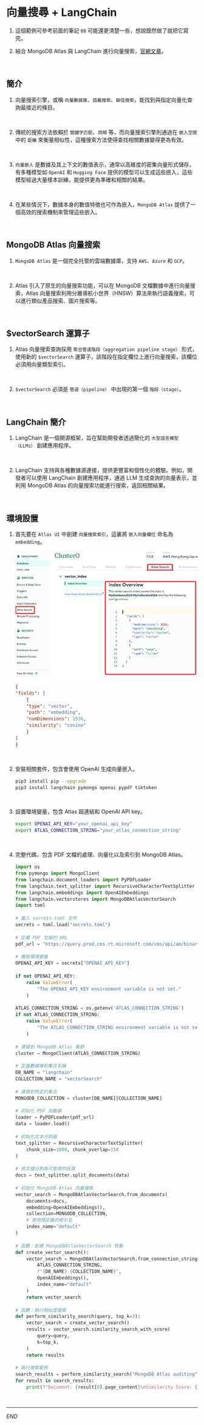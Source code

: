 # 向量搜尋 + LangChain

1. 這個範例可參考前面的筆記 `08` 可能還更清楚一些，想說既然做了就把它寫完。

2. 結合 MongoDB Atlas 與 LangChain 進行向量搜索，[官網文章](https://www.mongodb.com/developer/products/atlas/leveraging-mongodb-atlas-vector-search-langchain/)。

<br>

## 簡介

1. 向量搜索引擎，或稱 `向量數據庫`、`語義搜索`、`餘弦搜索`，能找到與指定向量化查詢最接近的條目。

<br>

2. 傳統的搜索方法依賴於 `關鍵字匹配`、`詞頻` 等，而向量搜索引擎則通過在 `嵌入空間` 中的 `距離` 來衡量相似性，這種搜索方法使得查找相關數據變得更為有效。

<br>

3. `向量嵌入` 是數據及其上下文的數值表示，通常以高維度的密集向量形式儲存，有多種模型如 `OpenAI` 和 `Hugging Face` 提供的模型可以生成這些嵌入，這些模型經過大量樣本訓練，能提供更為準確和相關的結果。

<br>

4. 在某些情況下，數據本身的數值特徵也可作為嵌入，`MongoDB Atlas` 提供了一個高效的搜索機制來管理這些嵌入。

<br>

## MongoDB Atlas 向量搜索

1. `MongoDB Atlas` 是一個完全托管的雲端數據庫，支持 `AWS`、`Azure` 和 `GCP`。

<br>

2. Atlas 引入了原生的向量搜索功能，可以在 MongoDB 文檔數據中進行向量搜索，Atlas 向量搜索利用分層導航小世界（HNSW）算法來執行語義搜索，可以進行類似產品搜索、圖片搜索等。

<br>

## $vectorSearch 運算子

1. Atlas 向量搜索查詢採用 `聚合管道階段（aggregation pipeline stage）` 形式，使用新的 `$vectorSearch` 運算子，該階段在指定欄位上進行向量搜索，該欄位必須用向量類型索引。

<br>

2. `$vectorSearch` 必須是 `管道（pipeline）` 中出現的第一個 `階段（stage）`。

<br>

## LangChain 簡介

1. LangChain 是一個開源框架，旨在幫助開發者透過簡化的 `大型語言模型（LLMs）` 創建應用程序。

<br>

2. LangChain 支持與各種數據源連接，提供更豐富和個性化的體驗。例如，開發者可以使用 LangChain 創建應用程序，通過 LLM 生成查詢的向量表示，並利用 MongoDB Atlas 的向量搜索功能進行搜索，返回相關結果。

<br>

## 環境設置

1. 首先要在 `Atlas UI` 中創建 `向量搜索索引`，這裏將 `嵌入向量欄位` 命名為 `embedding`。

    ![](images/img_81.png)

    ```json
    {
    "fields": [
        {
        "type": "vector",
        "path": "embedding",
        "numDimensions": 1536,
        "similarity": "cosine"
        }
    ]
    }
    ```

<br>

2. 安裝相關套件，包含會使用 OpenAI 生成向量嵌入。

    ```bash
    pip3 install pip --upgrade
    pip3 install langchain pymongo openai pypdf tiktoken
    ```

<br>

3. 設置環境變量，包含 Atlas 超連結和 OpenAI API key。

    ```bash
    export OPENAI_API_KEY="your_openai_api_key"
    export ATLAS_CONNECTION_STRING="your_atlas_connection_string"
    ```

<br>

4. 完整代碼，包含 PDF 文檔的處理、向量化以及索引到 MongoDB Atlas。

    ```python
    import os
    from pymongo import MongoClient
    from langchain.document_loaders import PyPDFLoader
    from langchain.text_splitter import RecursiveCharacterTextSplitter
    from langchain.embeddings import OpenAIEmbeddings
    from langchain.vectorstores import MongoDBAtlasVectorSearch
    import toml

    # 載入 secrets.toml 文件
    secrets = toml.load("secrets.toml")
    
    # 定義 PDF 文檔的 URL
    pdf_url = "https://query.prod.cms.rt.microsoft.com/cms/api/am/binary/RE4HkJP"

    # 獲取環境變量
    OPENAI_API_KEY = secrets["OPENAI_API_KEY"]
    
    if not OPENAI_API_KEY:
        raise ValueError(
            "The OPENAI_API_KEY environment variable is not set."
        )

    ATLAS_CONNECTION_STRING = os.getenv('ATLAS_CONNECTION_STRING')
    if not ATLAS_CONNECTION_STRING:
        raise ValueError(
            "The ATLAS_CONNECTION_STRING environment variable is not set."
        )

    # 連接到 MongoDB Atlas 集群
    cluster = MongoClient(ATLAS_CONNECTION_STRING)

    # 定義數據庫和集合名稱
    DB_NAME = "langchain"
    COLLECTION_NAME = "vectorSearch"

    # 連接到特定的集合
    MONGODB_COLLECTION = cluster[DB_NAME][COLLECTION_NAME]

    # 初始化 PDF 加載器
    loader = PyPDFLoader(pdf_url)
    data = loader.load()

    # 初始化文本分割器
    text_splitter = RecursiveCharacterTextSplitter(
        chunk_size=1000, chunk_overlap=150
    )

    # 將文檔分割為可管理的段落
    docs = text_splitter.split_documents(data)

    # 初始化 MongoDB Atlas 向量搜索
    vector_search = MongoDBAtlasVectorSearch.from_documents(
        documents=docs,
        embedding=OpenAIEmbeddings(),
        collection=MONGODB_COLLECTION,
        # 使用預定義的索引名
        index_name="default"
    )

    # 函數：創建 MongoDBAtlasVectorSearch 對象
    def create_vector_search():
        vector_search = MongoDBAtlasVectorSearch.from_connection_string(
            ATLAS_CONNECTION_STRING,
            f"{DB_NAME}.{COLLECTION_NAME}",
            OpenAIEmbeddings(),
            index_name="default"
        )
        return vector_search

    # 函數：執行相似度搜索
    def perform_similarity_search(query, top_k=3):
        vector_search = create_vector_search()
        results = vector_search.similarity_search_with_score(
            query=query,
            k=top_k,
        )
        return results

    # 執行搜索範例
    search_results = perform_similarity_search("MongoDB Atlas auditing")
    for result in search_results:
        print(f"Document: {result[0].page_content}\nSimilarity Score: {result[1]}")
    ```

<br>

___

_END_